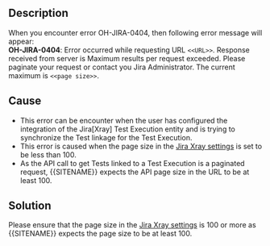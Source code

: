 ## Description

When you encounter error OH-JIRA-0404, then following error message will appear:  
**OH-JIRA-0404**: Error occurred while requesting URL `<<URL>>`. Response received from server is Maximum results per request exceeded. Please paginate your request or contact you Jira Administrator. The current maximum is `<<page size>>`.

## Cause

* This error can be encounter when the user has configured the integration of the Jira[Xray] Test Execution entity and is trying to synchronize the Test linkage for the Test Execution.  
* This error is caused when the page size in the [Jira Xray settings](https://docs.getxray.app/display/XRAY/Miscellaneous#Miscellaneous-Maxresultsperrequest) is set to be less than 100.  
* As the API call to get Tests linked to a Test Execution is a paginated request, {{SITENAME}} expects the API page size in the URL to be at least 100.

## Solution

Please ensure that the page size in the [Jira Xray settings](https://docs.getxray.app/display/XRAY/Miscellaneous#Miscellaneous-Maxresultsperrequest) is 100 or more as {{SITENAME}} expects the page size to be at least 100.

